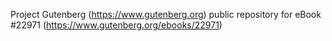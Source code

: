 Project Gutenberg (https://www.gutenberg.org) public repository for eBook #22971 (https://www.gutenberg.org/ebooks/22971)
